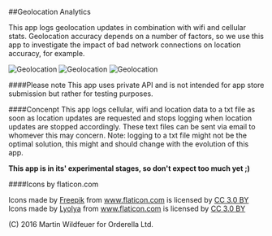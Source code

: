 ##Geolocation Analytics

This app logs geolocation updates in combination with wifi and cellular stats. Geolocation accuracy depends on a number of factors, so we use this app to investigate the impact of bad network connections on location accuracy, for example.

![Geolocation](http://mwfire.de/github/geolocation_analytics_1.png "Geolocation")
![Geolocation](http://mwfire.de/github/geolocation_analytics_2.png "Geolocation")
![Geolocation](http://mwfire.de/github/geolocation_analytics_3.png "Geolocation")

####Please note
This app uses private API and is not intended for app store submission but rather for testing purposes.

####Concenpt
This app logs cellular, wifi and location data to a txt file as soon as location updates are requested and stops logging when location updates are stopped accordingly. These text files can be sent via email to whomever this may concern. Note: logging to a txt file might not be the optimal solution, this might and should change with the evolution of this app.

**This app is in its' experimental stages, so don't expect too much yet ;)**

####Icons by flaticon.com
<div>Icons made by <a href="http://www.freepik.com" title="Freepik">Freepik</a> from <a href="http://www.flaticon.com" title="Flaticon">www.flaticon.com</a> is licensed by <a href="http://creativecommons.org/licenses/by/3.0/" title="Creative Commons BY 3.0" target="_blank">CC 3.0 BY</a></div>
<div>Icons made by <a href="http://www.flaticon.com/authors/lyolya" title="Lyolya">Lyolya</a> from <a href="http://www.flaticon.com" title="Flaticon">www.flaticon.com</a> is licensed by <a href="http://creativecommons.org/licenses/by/3.0/" title="Creative Commons BY 3.0" target="_blank">CC 3.0 BY</a></div>


(C) 2016 Martin Wildfeuer for Orderella Ltd.